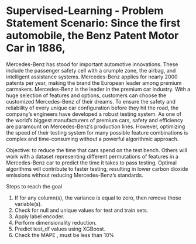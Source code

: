 # Supervised-Learning - Problem Statement Scenario: Since the first automobile, the Benz Patent Motor Car in 1886,
Mercedes-Benz has stood for important automotive innovations. These include the
passenger safety cell with a crumple zone, the airbag, and intelligent assistance systems.
Mercedes-Benz applies for nearly 2000 patents per year, making the brand the European
leader among premium carmakers. Mercedes-Benz is the leader in the premium car
industry. With a huge selection of features and options, customers can choose the
customized Mercedes-Benz of their dreams.
To ensure the safety and reliability of every unique car configuration before they hit the
road, the company’s engineers have developed a robust testing system. As one of the
world’s biggest manufacturers of premium cars, safety and efficiency are paramount on
Mercedes-Benz’s production lines. However, optimizing the speed of their testing system for
many possible feature combinations is complex and time-consuming without a powerful
algorithmic approach.

Objective: to reduce the time that cars spend on the test bench. Others will work with
a dataset representing different permutations of features in a Mercedes-Benz car to predict
the time it takes to pass testing. Optimal algorithms will contribute to faster testing,
resulting in lower carbon dioxide emissions without reducing Mercedes-Benz’s standards.

Steps to reach the goal
1. If for any column(s), the variance is equal to zero, then remove those variable(s).
2. Check for null and unique values for test and train sets.
3. Apply label encoder.
4. Perform dimensionality reduction.
5. Predict test_df values using XGBoost.
6. Check the MAPE , must be less than 10%


